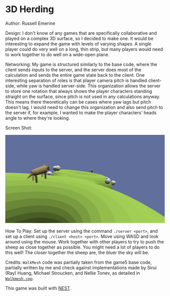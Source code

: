 # 3D Herding

Author: Russell Emerine

Design:
I don't know of any games that are specifically
collaborative and played on a complex 3D surface,
so I decided to make one.
It would be interesting to expand the game with levels
of varying shapes.
A single player could do very well on a long, thin strip,
but many players would need to work together
to do well on a wide-open plane.

Networking:
My game is structured similarly to the base code,
where the client sends inputs to the server,
and the server does most of the calculation and
sends the entire game state back to the client.
One interesting separation of roles is that
player camera pitch is handled client-side,
while yaw is handled server-side.
This organization allows the server to store one rotation
that always shows the player characters standing straight
on the surface,
since pitch is not used in any calculations anyway.
This means there theoretically can be cases where yaw lags
but pitch doesn't lag.
I would need to change this organization and also send pitch to the
server if, for example, I wanted to make the player characters' heads
angle to where they're looking.

Screen Shot:

![Screen Shot](screenshot.png)

How To Play:
Set up the server using the command `./server <port>`,
and set up a client using `./client <host> <port>`.
Move using WASD and look around using the mouse.
Work together with other players to try to push the sheep as close
together as possible.
You might need a lot of players to do this well!
The closer together the sheep are,
the bluer the sky will be.

Credits:
`WalkMesh` code was partially taken from the game5 base code,
partially written by me and check against implementations
made by Sirui (Ray) Huang, Michael Stroucken, and Nellie Tonev,
as detailed in [`Walkmesh.cpp`](WalkMesh.cpp).

This game was built with [NEST](NEST.md).

